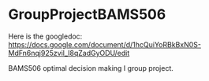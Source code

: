 # GroupProjectBAMS506
Here is the googledoc: https://docs.google.com/document/d/1hcQuiYoRBkBxN0S-MdFn6nqj925zvil_I8qZadGyODU/edit

BAMS506 optimal decision making I group project.
